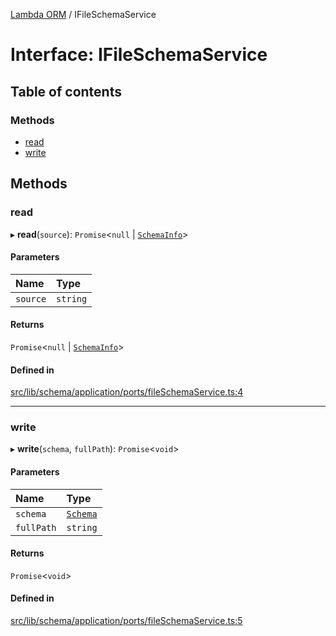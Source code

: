 [Lambda ORM](../README.md) / IFileSchemaService

# Interface: IFileSchemaService

## Table of contents

### Methods

- [read](IFileSchemaService.md#read)
- [write](IFileSchemaService.md#write)

## Methods

### read

▸ **read**(`source`): `Promise`\<``null`` \| [`SchemaInfo`](SchemaInfo.md)\>

#### Parameters

| Name | Type |
| :------ | :------ |
| `source` | `string` |

#### Returns

`Promise`\<``null`` \| [`SchemaInfo`](SchemaInfo.md)\>

#### Defined in

[src/lib/schema/application/ports/fileSchemaService.ts:4](https://github.com/lambda-orm/lambdaorm-base/blob/f718b5f22fc7aeca3e27d0306c7b78fd07ae1281/src/lib/schema/application/ports/fileSchemaService.ts#L4)

___

### write

▸ **write**(`schema`, `fullPath`): `Promise`\<`void`\>

#### Parameters

| Name | Type |
| :------ | :------ |
| `schema` | [`Schema`](Schema.md) |
| `fullPath` | `string` |

#### Returns

`Promise`\<`void`\>

#### Defined in

[src/lib/schema/application/ports/fileSchemaService.ts:5](https://github.com/lambda-orm/lambdaorm-base/blob/f718b5f22fc7aeca3e27d0306c7b78fd07ae1281/src/lib/schema/application/ports/fileSchemaService.ts#L5)
